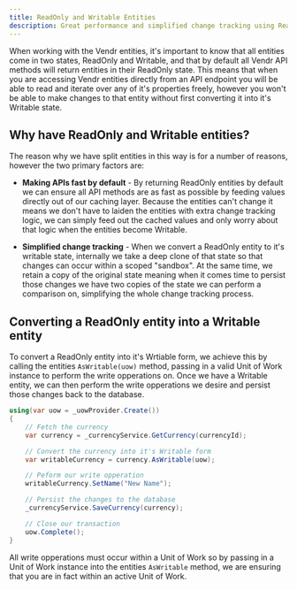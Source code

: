 ```yaml
---
title: ReadOnly and Writable Entities
description: Great performance and simplified change tracking using ReadOnly and Writable entities in Vendr, the eCommerce solution for Umbraco v8+
---
```


When working with the Vendr entities, it's important to know that all entities come in two states, ReadOnly and Writable, and that by default all Vendr API methods will return entities in their ReadOnly state. This means that when you are accessing Vendr entities directly from an API endpoint you will be able to read and iterate over any of it's properties freely, however you won't be able to make changes to that entity without first converting it into it's Writable state.

## Why have ReadOnly and Writable entities?

The reason why we have split entities in this way is for a number of reasons, however the two primary factors are:

* **Making APIs fast by default** - By returning ReadOnly entities by default we can ensure all API methods are as fast as possible by feeding values directly out of our caching layer. Because the entities can't change it means we don't have to laiden the entities with extra change tracking logic, we can simply feed out the cached values and only worry about that logic when the entities become Writable.

* **Simplified change tracking** - When we convert a ReadOnly entity to it's writable state, internally we take a deep clone of that state so that changes can occur within a scoped "sandbox". At the same time, we retain a copy of the original state meaning when it comes time to persist those changes we have two copies of the state we can perform a comparison on, simplifying the whole change tracking process.

## Converting a ReadOnly entity into a Writable entity

To convert a ReadOnly entity into it's Wrtiable form, we achieve this by calling the entities `AsWritable(uow)` method, passing in a valid Unit of Work instance to perform the write opperations on. Once we have a Writable entity, we can then perform the write opperations we desire and persist those changes back to the database.

````csharp
using(var uow = _uowProvider.Create())
{
    // Fetch the currency
    var currency = _currencyService.GetCurrency(currencyId);

    // Convert the currency into it's Writable form
    var writableCurrency = currency.AsWritable(uow);

    // Peform our write opperation
    writableCurrency.SetName("New Name");

    // Persist the changes to the database
    _currencyService.SaveCurrency(currency);

    // Close our transaction
    uow.Complete();
}

````

<message-box type="info" heading="Remember">

All write opperations must occur within a Unit of Work so by passing in a Unit of Work instance into the entities `AsWritable` method, we are ensuring that you are in fact within an active Unit of Work.

</message-box>
